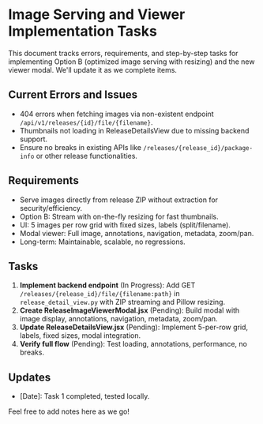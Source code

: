 # Image Serving and Viewer Implementation Tasks

This document tracks errors, requirements, and step-by-step tasks for implementing Option B (optimized image serving with resizing) and the new viewer modal. We'll update it as we complete items.

## Current Errors and Issues
- 404 errors when fetching images via non-existent endpoint `/api/v1/releases/{id}/file/{filename}`.
- Thumbnails not loading in ReleaseDetailsView due to missing backend support.
- Ensure no breaks in existing APIs like `/releases/{release_id}/package-info` or other release functionalities.

## Requirements
- Serve images directly from release ZIP without extraction for security/efficiency.
- Option B: Stream with on-the-fly resizing for fast thumbnails.
- UI: 5 images per row grid with fixed sizes, labels (split/filename).
- Modal viewer: Full image, annotations, navigation, metadata, zoom/pan.
- Long-term: Maintainable, scalable, no regressions.

## Tasks
1. **Implement backend endpoint** (In Progress): Add GET `/releases/{release_id}/file/{filename:path}` in `release_detail_view.py` with ZIP streaming and Pillow resizing.
2. **Create ReleaseImageViewerModal.jsx** (Pending): Build modal with image display, annotations, navigation, metadata, zoom/pan.
3. **Update ReleaseDetailsView.jsx** (Pending): Implement 5-per-row grid, labels, fixed sizes, modal integration.
4. **Verify full flow** (Pending): Test loading, annotations, performance, no breaks.

## Updates
- [Date]: Task 1 completed, tested locally.

Feel free to add notes here as we go!